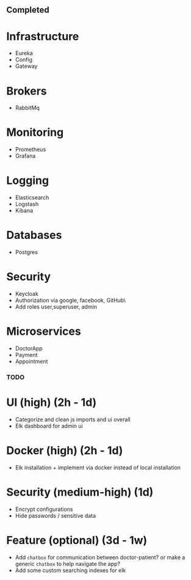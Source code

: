 ## Completed

# Infrastructure

- Eureka
- Config
- Gateway

# Brokers

- RabbitMq

# Monitoring

- Prometheus
- Grafana

# Logging

- Elasticsearch
- Logstash
- Kibana

# Databases

- Postgres

# Security

- Keycloak
- Authorization via google, facebook, GitHub\
- Add roles user,superuser, admin

# Microservices

- DoctorApp 
- Payment
- Appointment

### TODO ###

# UI (high) (2h - 1d)
- Categorize and clean js imports and ui overall
- Elk dashboard for admin ui

# Docker (high) (2h - 1d)
- Elk installation + implement via docker instead of local installation

# Security (medium-high) (1d)
- Encrypt configurations
- Hide passwords / sensitive data

# Feature (optional) (3d - 1w)
- Add `chatbox` for communication between doctor-patient? or make a generic `chatbox` to help navigate the app? 
- Add some custom searching indexes for elk